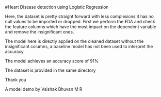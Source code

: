 #Heart Disease detection using Logistic Regression

Here, the dataset is pretty straight forward with less complexions it has no null values to be imported or dropped.
First we perform the EDA and check the feature columns which have the most impact on the dependent variable and remove the 
insignificant ones.

The model here is directly applied on the cleaned dataset without the insignificant columns, a baseline model has not been used to 
interpret the accuracy

The model achieves an accuracy score of 91%

The dataset is provided in the same directory 

Thank you 

A model demo by Vaishak Bhuvan M R
